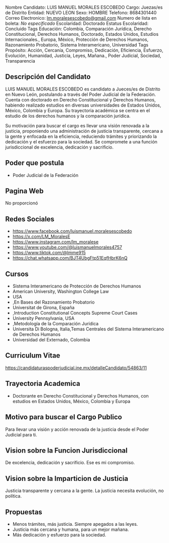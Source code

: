 Nombre Candidato: LUIS MANUEL MORALES ESCOBEDO
Cargo: Juezas/es de Distrito
Entidad: NUEVO LEON
Sexo: HOMBRE
Telefono: 8684301440
Correo Electronico: lm.moralesescobedo@gmail.com
Numero de lista en boleta: *No especificado*
Escolaridad: Doctorado
Estatus Escolaridad: Concluido
Tags Educación: Colombia, Comparación Jurídica, Derecho Constitucional, Derechos Humanos, Doctorado, Estados Unidos, Estudios Internacionales., Europa, México, Protección de Derechos Humanos, Razonamiento Probatorio, Sistema Interamericano, Universidad
Tags Propósito: Acción, Cercanía, Compromiso, Dedicación, Eficiencia, Esfuerzo, Evolución, Humanidad, Justicia, Leyes, Mañana., Poder Judicial, Sociedad, Transparencia


## Descripción del Candidato 

LUIS MANUEL MORALES ESCOBEDO es candidato a Jueces/es de Distrito en Nuevo León, postulando a través del Poder Judicial de la Federación. Cuenta con doctorado en Derecho Constitucional y Derechos Humanos, habiendo realizado estudios en diversas universidades de Estados Unidos, México, Colombia y Europa. Su trayectoria académica se centra en el estudio de los derechos humanos y la comparación jurídica.

Su motivación para buscar el cargo es llevar una visión renovada a la justicia, proponiendo una administración de justicia transparente, cercana a la gente y enfocada en la eficiencia, reduciendo trámites y priorizando la dedicación y el esfuerzo para la sociedad. Se compromete a una función jurisdiccional de excelencia, dedicación y sacrificio.


## Poder que postula

- Poder Judicial de la Federación


## Pagina Web

No proporcionó


## Redes Sociales

- https://www.facebook.com/luismanuel.moralesescobedo
- https://x.com/LM_MoralesE
- https://www.instagram.com/lm_moralese
- https://www.youtube.com/@luismanuelmorales4757
- https://www.tiktok.com/@lmme915
- https://chat.whatsapp.com/BJT4UbgFtp51EqfHbrK6nQ


## Cursos

- Sistema Interamericano de Protección de Derechos Humanos
- American University, Washington College Law
- USA
- ,En Bases del Razonamiento Probatorio
- Universitat de Girona, España
- ,Introduction   Constitutional Concepts   Supreme Court Cases
- University  Pennsylvania, USA
- ,Metodología de la Comparación Jurídica
- Universita Di Bologna, Italia,Temas Centrales del Sistema Interamericano de Derechos Humanos
- Universidad del Externado, Colombia


## Curriculum Vitae

https://candidaturaspoderjudicial.ine.mx/detalleCandidato/54863/11


## Trayectoria Academica

- Doctorante en Derecho Constitucional y Derechos Humanos, con estudios en Estados Unidos, México, Colombia y Europa


## Motivo para buscar el Cargo Publico

Para llevar una visión y acción renovada de la justicia desde el Poder Judicial para ti.


## Vision sobre la Funcion Jurisdiccional

De excelencia, dedicación y sacrificio. Ese es mi compromiso.


## Vision sobre la Imparticion de Justicia

Justicia transparente y cercana a la gente. La justicia necesita evolución, no política.


## Propuestas

- Menos trámites, más justicia. Siempre apegados a las leyes.
- Justicia más cercana y humana, para un mejor mañana.
- Más dedicación y esfuerzo para la sociedad.

